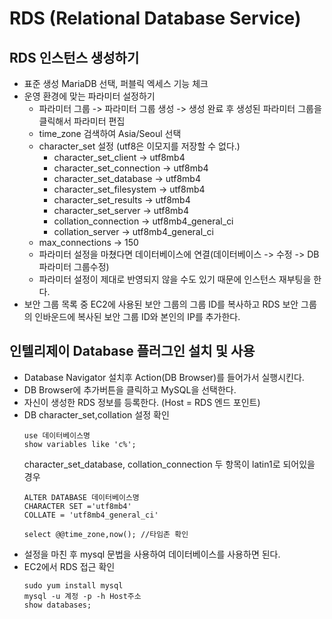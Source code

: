 # RDS (Relational Database Service)

## RDS 인스턴스 생성하기
- 표준 생성 MariaDB 선택, 퍼블릭 엑세스 기능 체크
- 운영 환경에 맞는 파라미터 설정하기
  - 파라미터 그룹 -> 파라미터 그룹 생성 -> 생성 완료 후 생성된 파라미터 그룹을 클릭해서 파라미터 편집  
  - time_zone 검색하여 Asia/Seoul 선택
  - character_set 설정 (utf8은 이모지를 저장할 수 없다.)
    * character_set_client -> utf8mb4
    * character_set_connection -> utf8mb4
    * character_set_database -> utf8mb4
    * character_set_filesystem -> utf8mb4
    * character_set_results -> utf8mb4
    * character_set_server -> utf8mb4
    * collation_connection -> utf8mb4_general_ci
    * collation_server -> utf8mb4_general_ci
  - max_connections -> 150
  - 파라미터 설정을 마쳤다면 데이터베이스에 연결(데이터베이스 -> 수정 -> DB 파라미터 그룹수정)
  - 파라미터 설정이 제대로 반영되지 않을 수도 있기 때문에 인스턴스 재부팅을 한다.
- 보안 그룹 목록 중 EC2에 사용된 보안 그룹의 그룹 ID를 복사하고 RDS 보안 그룹의 인바운드에 복사된 보안 그룹 ID와 본인의 IP를 추가한다.

## 인텔리제이 Database 플러그인 설치 및 사용
- Database Navigator 설치후 Action(DB Browser)를 들어가서 실행시킨다.
- DB Browser에 추가버튼을 클릭하고 MySQL을 선택한다.
- 자신이 생성한 RDS 정보를 등록한다. (Host = RDS 엔드 포인트)
- DB character_set,collation 설정 확인
  ```
  use 데이터베이스명
  show variables like 'c%';
  ```
  character_set_database, collation_connection 두 항목이 latin1로 되어있을 경우
  ```
  ALTER DATABASE 데이터베이스명
  CHARACTER SET ='utf8mb4'
  COLLATE = 'utf8mb4_general_ci'
  ```
  ```
  select @@time_zone,now(); //타임존 확인
  ```
- 설정을 마친 후 mysql 문법을 사용하여 데이터베이스를 사용하면 된다.
- EC2에서 RDS 접근 확인
  ```
  sudo yum install mysql
  mysql -u 계정 -p -h Host주소
  show databases;
  ```
  